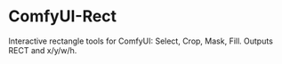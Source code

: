 # ComfyUI-Rect
Interactive rectangle tools for ComfyUI: Select, Crop, Mask, Fill. Outputs RECT and x/y/w/h.
